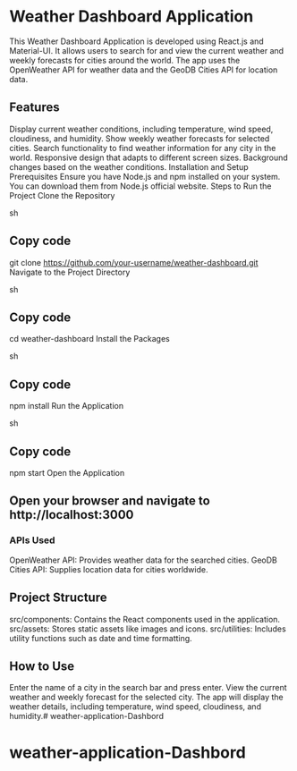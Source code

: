 # Weather Dashboard Application
This Weather Dashboard Application is developed using React.js and Material-UI. It allows users to search for and view the current weather and weekly forecasts for cities around the world. The app uses the OpenWeather API for weather data and the GeoDB Cities API for location data.

## Features
Display current weather conditions, including temperature, wind speed, cloudiness, and humidity.
Show weekly weather forecasts for selected cities.
Search functionality to find weather information for any city in the world.
Responsive design that adapts to different screen sizes.
Background changes based on the weather conditions.
Installation and Setup
Prerequisites
Ensure you have Node.js and npm installed on your system. You can download them from Node.js official website.
Steps to Run the Project
Clone the Repository

sh
## Copy code
git clone https://github.com/your-username/weather-dashboard.git
Navigate to the Project Directory

sh
## Copy code
cd weather-dashboard
Install the Packages

sh
## Copy code
npm install
Run the Application

sh
## Copy code
npm start
Open the Application

## Open your browser and navigate to http://localhost:3000
### APIs Used
OpenWeather API: Provides weather data for the searched cities.
GeoDB Cities API: Supplies location data for cities worldwide.

## Project Structure
src/components: Contains the React components used in the application.
src/assets: Stores static assets like images and icons.
src/utilities: Includes utility functions such as date and time formatting.
## How to Use
Enter the name of a city in the search bar and press enter.
View the current weather and weekly forecast for the selected city.
The app will display the weather details, including temperature, wind speed, cloudiness, and humidity.# weather-application-Dashbord
# weather-application-Dashbord
